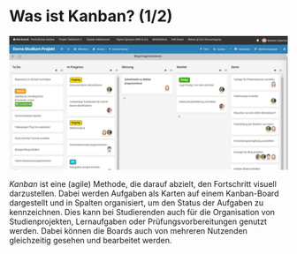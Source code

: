 # Was ist Kanban? (1/2)

![Zu sehen ist ein Beispiel WeKan Board auf dem ein Kanban erstellt wurde. Spalten heißten bspw. In Arbeit, um den Status der darin liegenden Aufgaben wiederzugeben. Die Spalten tragen die Namen To Do, In Arbeit, Störung, Wartet und Fertig.](/images/Wekan_Beispiel_kanban.jpg)

*Kanban* ist eine (agile) Methode, die darauf abzielt, den Fortschritt visuell darzustellen. Dabei werden Aufgaben als Karten auf einem Kanban-Board dargestellt und in Spalten organisiert, um den Status der Aufgaben zu kennzeichnen. Dies kann bei Studierenden auch für die Organisation von Studienprojekten, Lernaufgaben oder Prüfungsvorbereitungen genutzt werden. Dabei können die Boards auch von mehreren Nutzenden gleichzeitig gesehen und bearbeitet werden.